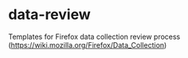 # data-review
Templates for Firefox data collection review process (https://wiki.mozilla.org/Firefox/Data_Collection)
